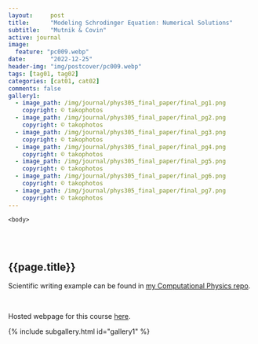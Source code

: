 ```yaml
---
layout:     post
title:      "Modeling Schrodinger Equation: Numerical Solutions"
subtitle:   "Mutnik & Covin"
active: journal
image:
  feature: "pc009.webp"
date:       "2022-12-25"
header-img: "img/postcover/pc009.webp"
tags: [tag01, tag02]
categories: [cat01, cat02]
comments: false
gallery1: 
  - image_path: /img/journal/phys305_final_paper/final_pg1.png
    copyright: © takophotos
  - image_path: /img/journal/phys305_final_paper/final_pg2.png
    copyright: © takophotos
  - image_path: /img/journal/phys305_final_paper/final_pg3.png
    copyright: © takophotos
  - image_path: /img/journal/phys305_final_paper/final_pg4.png
    copyright: © takophotos
  - image_path: /img/journal/phys305_final_paper/final_pg5.png
    copyright: © takophotos
  - image_path: /img/journal/phys305_final_paper/final_pg6.png
    copyright: © takophotos
  - image_path: /img/journal/phys305_final_paper/final_pg7.png
    copyright: © takophotos
---
```


<html class="no-js" lang="en">
<head>
	<meta content="charset=utf-8">
</head>

    <body>

<section id="content" role="main">
		<div class="wrapper">
	<br><br>
			<h2>{{page.title}}</h2>

<p>Scientific writing example can be found in <a href="https://github.com/cmutnik/comp_phys305">my Computational Physics repo</a>.</p>
<br>
<p>Hosted webpage for this course <a href="https://cmutnik.github.io/comp_phys305/">here</a>.</p>

{% include subgallery.html id="gallery1" %}